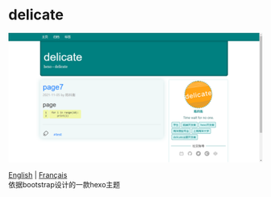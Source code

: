 # delicate

![Demo](/source/img/look.png)

[English](/README-EN.md) | [Français](/README_fr.md)  
依据bootstrap设计的一款hexo主题  
